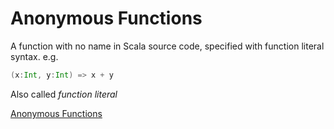 # Anonymous Functions

A function with no name in Scala source code, specified with function literal syntax. e.g.

```scala
(x:Int, y:Int) => x + y
```


Also called _function literal_

[Anonymous Functions](./imgs/rtjvmAnonymous.png)
